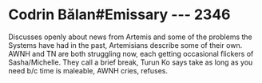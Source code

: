 # Codrin Bălan#Emissary --- 2346

Discusses openly about news from Artemis and some of the problems the Systems have had in the past, Artemisians describe some of their own. AWNH and TN are both struggling now, each getting occasional flickers of Sasha/Michelle. They call a brief break, Turun Ko says take as long as you need b/c time is maleable, AWNH cries, refuses.
